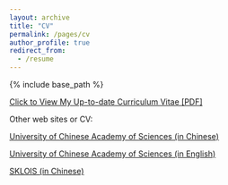 ```yaml
---
layout: archive
title: "CV"
permalink: /pages/cv
author_profile: true
redirect_from:
  - /resume
---
```


{% include base_path %}

[Click to View My Up-to-date Curriculum Vitae [PDF]](../files/mingzhe-cv.pdf)

Other web sites or CV:

[University of Chinese Academy of Sciences (in Chinese)](http://people.ucas.edu.cn/~zhangmingzhe)

[University of Chinese Academy of Sciences (in English)](http://people.ucas.edu.cn/~zhangmingzhe?language=en)

[SKLOIS (in Chinese)](http://www.sklois.cn/rcdw/fg/202107/t20210714_652367.html)

<!-- <embed src="../files/mingzhe-cv.pdf" width="650" height="1800" type='application/pdf'> -->